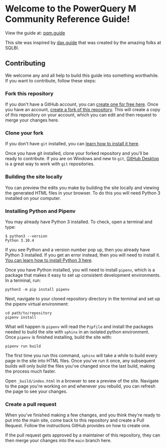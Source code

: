 # Welcome to the PowerQuery M Community Reference Guide!

View the guide at: [pqm.guide](https://pqm.guide)

This site was inspired by [dax.guide](https://dax.guide) that was created by
the amazing folks at SQLBI.

## Contributing

We welcome any and all help to build this guide into something worthwhile. If
you want to contribute, follow these steps:

### Fork this repository

If you don't have a GitHub account, you can [create one for free
here](https://github.com/join). Once you have an account, [create a fork of
this repository](https://github.com/KyleAMueller2/pqm-guide/fork). This will
create a copy of this repository on your account, which you can edit and then
request to merge your changes here.

### Clone your fork

If you don't have `git` installed, you can [learn how to install it
here](https://git-scm.com/book/en/v2/Getting-Started-Installing-Git).

Once you have git installed, clone your forked repository and you'll be ready
to contribute. If you are on Windows and new to `git`, [GitHub
Desktop](https://desktop.github.com/) is a great way to work with `git`
repositories.


### Building the site locally

You can preview the edits you make by building the site locally and viewing the
generated HTML files in your browser. To do this you will need Python 3
installed on your computer.

### Installing Python and Pipenv

You may already have Python 3 installed. To check, open a terminal and type:

```terminal
$ python3 --version
Python 3.10.4
```

If you see Python and a version number pop up, then you already have Python 3
installed. If you get an error instead, then you will need to install it. [You
can learn how to install Python 3 here](https://www.python.org/downloads/).

Once you have Python installed, you will need to install `pipenv`, which is a
package that makes it easy to set up consistent development environments. In a
terminal, run:

```terminal
python3 -m pip install pipenv
```

Next, navigate to your cloned repository directory in the terminal and set up
the pipenv virtual environment:

```terminal
cd path/to/repository
pipenv install
```

What will happen is `pipenv` will read the `Pipfile` and install the packages
needed to build the site with `sphinx` in an isolated python environment. Once
`pipenv` is finished installing, build the site with:

```terminal
pipenv run build
```

The first time you run this command, `sphinx` will take a while to build every
page in the site into HTML files. Once you've run it once, any subsequent
builds will only build the files you've changed since the last build, making
the process much faster.

Open `_build/index.html` in a browser to see a preview of the site. Navigate to
the page you're working on and whenever you rebuild, you can refresh the page
to see your changes.

### Create a pull request

When you've finished making a few changes, and you think they're ready to put
into the main site, come back to this repository and create a Pull Request.
Follow the instructions GitHub provides on how to create one.

If the pull request gets approved by a maintainer of this repository, they can
then merge your changes into the `main` branch here.
